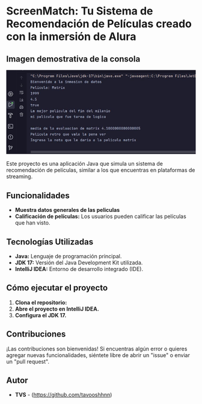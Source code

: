 # ScreenMatch: Tu Sistema de Recomendación de Películas creado con la inmersión de Alura

## Imagen demostrativa de la consola

![](https://github.com/tavooshhnn/inmersion-sm/blob/aula01/capture_241118_210054.jpg)

Este proyecto es una aplicación Java que simula un sistema de recomendación de películas, similar a los que encuentras en plataformas de streaming. 

## Funcionalidades

* **Muestra datos generales de las peliculas**
* **Calificación de películas:** Los usuarios pueden calificar las películas que han visto.

## Tecnologías Utilizadas

* **Java:** Lenguaje de programación principal.
* **JDK 17:** Versión del Java Development Kit utilizada.
* **IntelliJ IDEA:** Entorno de desarrollo integrado (IDE).

## Cómo ejecutar el proyecto

1. **Clona el repositorio:** 
2. **Abre el proyecto en IntelliJ IDEA.**
3. **Configura el JDK 17.**

## Contribuciones

¡Las contribuciones son bienvenidas! Si encuentras algún error o quieres agregar nuevas funcionalidades, siéntete libre de abrir un "issue" o enviar un "pull request".

## Autor

* **TVS** - (https://github.com/tavooshhnn)
